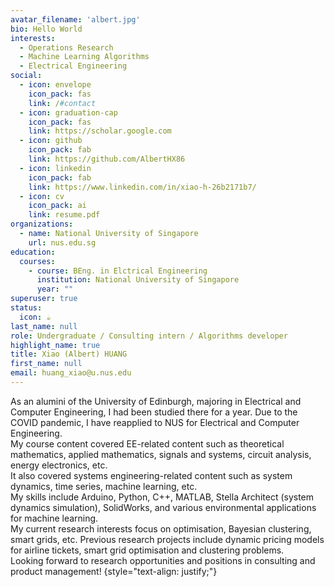 ```yaml
---
avatar_filename: 'albert.jpg'
bio: Hello World
interests:
  - Operations Research
  - Machine Learning Algorithms
  - Electrical Engineering
social:
  - icon: envelope
    icon_pack: fas
    link: /#contact
  - icon: graduation-cap
    icon_pack: fas
    link: https://scholar.google.com
  - icon: github
    icon_pack: fab
    link: https://github.com/AlbertHX86
  - icon: linkedin
    icon_pack: fab
    link: https://www.linkedin.com/in/xiao-h-26b2171b7/
  - icon: cv
    icon_pack: ai
    link: resume.pdf
organizations:
  - name: National University of Singapore
    url: nus.edu.sg
education:
  courses:
    - course: BEng. in Elctrical Engineering
      institution: National University of Singapore
      year: ""
superuser: true
status:
  icon: ☕️
last_name: null
role: Undergraduate / Consulting intern / Algorithms developer
highlight_name: true
title: Xiao (Albert) HUANG
first_name: null
email: huang_xiao@u.nus.edu
---
```

As an alumini of the University of Edinburgh, majoring in Electrical and Computer Engineering, I had been studied there for a year. Due to the COVID pandemic, I have reapplied to NUS for Electrical and Computer Engineering.\
My course content covered EE-related content such as theoretical mathematics, applied mathematics, signals and systems, circuit analysis, energy electronics, etc.\
It also covered systems engineering-related content such as system dynamics, time series, machine learning, etc.\
My skills include Arduino, Python, C++, MATLAB, Stella Architect (system dynamics simulation), SolidWorks, and various environmental applications for machine learning.\
My current research interests focus on optimisation, Bayesian clustering, smart grids, etc. Previous research projects include dynamic pricing models for airline tickets, smart grid optimisation and clustering problems.\
Looking forward to research opportunities and positions in consulting and product management!
{style="text-align: justify;"}
